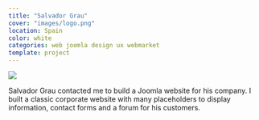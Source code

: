 ```yaml
---
title: "Salvador Grau"
cover: "images/logo.png"
location: Spain
color: white
categories: web joomla design ux webmarket
template: project
---
```


![](/work/salvador-grau/images/1.png)

Salvador Grau contacted me to build a Joomla website for his company. I built a classic corporate website with many placeholders to display information, contact forms and a forum for his customers.
